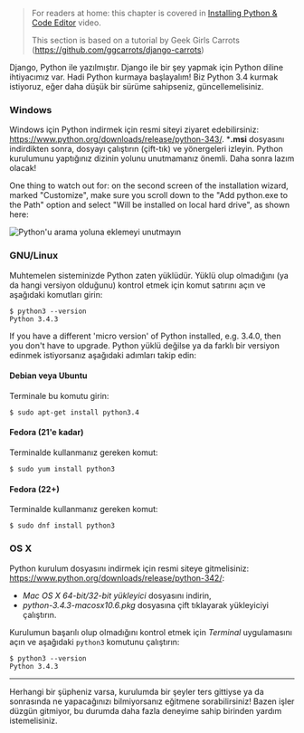 > For readers at home: this chapter is covered in [Installing Python & Code Editor](https://www.youtube.com/watch?v=pVTaqzKZCdA) video.
> 
> This section is based on a tutorial by Geek Girls Carrots (https://github.com/ggcarrots/django-carrots)

Django, Python ile yazılmıştır. Django ile bir şey yapmak için Python diline ihtiyacımız var. Hadi Python kurmaya başlayalım! Biz Python 3.4 kurmak istiyoruz, eğer daha düşük bir sürüme sahipseniz, güncellemelisiniz.

### Windows

Windows için Python indirmek için resmi siteyi ziyaret edebilirsiniz: https://www.python.org/downloads/release/python-343/. ***.msi** dosyasını indirdikten sonra, dosyayı çalıştırın (çift-tık) ve yönergeleri izleyin. Python kurulumunu yaptığınız dizinin yolunu unutmamanız önemli. Daha sonra lazım olacak!

One thing to watch out for: on the second screen of the installation wizard, marked "Customize", make sure you scroll down to the "Add python.exe to the Path" option and select "Will be installed on local hard drive", as shown here:

![Python'u arama yoluna eklemeyi unutmayın](../python_installation/images/add_python_to_windows_path.png)

### GNU/Linux

Muhtemelen sisteminizde Python zaten yüklüdür. Yüklü olup olmadığını (ya da hangi versiyon olduğunu) kontrol etmek için komut satırını açın ve aşağıdaki komutları girin: 

    $ python3 --version
    Python 3.4.3
    

If you have a different 'micro version' of Python installed, e.g. 3.4.0, then you don't have to upgrade. Python yüklü değilse ya da farklı bir versiyon edinmek istiyorsanız aşağıdaki adımları takip edin:

#### Debian veya Ubuntu

Terminale bu komutu girin:

    $ sudo apt-get install python3.4
    

#### Fedora (21'e kadar)

Terminalde kullanmanız gereken komut:

    $ sudo yum install python3
    

#### Fedora (22+)

Terminalde kullanmanız gereken komut:

    $ sudo dnf install python3
    

### OS X

Python kurulum dosyasını indirmek için resmi siteye gitmelisiniz: https://www.python.org/downloads/release/python-342/:

* *Mac OS X 64-bit/32-bit yükleyici* dosyasını indirin,
* *python-3.4.3-macosx10.6.pkg* dosyasına çift tıklayarak yükleyiciyi çalıştırın.

Kurulumun başarılı olup olmadığını kontrol etmek için *Terminal* uygulamasını açın ve aşağıdaki `python3` komutunu çalıştırın:

    $ python3 --version
    Python 3.4.3
    

* * *

Herhangi bir şüpheniz varsa, kurulumda bir şeyler ters gittiyse ya da sonrasında ne yapacağınızı bilmiyorsanız eğitmene sorabilirsiniz! Bazen işler düzgün gitmiyor, bu durumda daha fazla deneyime sahip birinden yardım istemelisiniz.